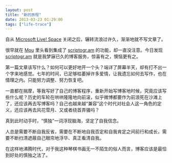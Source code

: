 ```yaml
---
layout: post
title: "新的旅程"
date: 2013-03-23 01:29:00
tags: ["life-trace"]
---
```


自从 [Microsoft Live! Space](#oops,it.has.dead.many.years) 关闭之后，辗转流浪过许久，渐渐地就不写文章了。

很早就在 [Mou][] 里头看到集成了 [scriptogr.am][] 的功能，却一直没注意。今日发现 [scriptogr.am][] 就是我梦寐已久的博客服务，惊喜有之，懊恼更有之。

第一篇文章该写什么？如何可以更好地开一个头？端详了屏幕半天，却有打不出一个字来地感觉。七年的时间，已足够枯萎掉许多爱情，让我遗忘如何去写作，也在情理之内。只能努力调整、努力恢复吧。

一直都在揣摩，等我写好了自己的博客程序，重新开始写博客地时候，究竟应该写些什么呢？历史的车轮在哄哄隆隆地向前滚，似乎微博都要作为前浪死在沙滩上了，还应该再去写博客吗？自己也越来越“兼容”这个时代对社会人这一角色的定义，还应该再去风花雪月、又或者绕首弄骚吗？

真到此时动手时，“慎独”一词浮现脑海，坚定了自我信念。

人总是需要不断自我反省，需要在不断地自我否定和自我肯定之间前行和成长，需要不断扫清遮蔽自己眼帘地浮华、真正看清自我。

在这样地沸腾时代，对于我这种琴棋书画无一不陌生的俗人而言，博客应该是最恰到好处的慎独之法了。

[Mou]: http://mouapp.com
[scriptogr.am]: http://scriptogr.am
